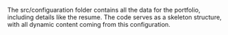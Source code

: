 The src/configuaration folder contains all the data for the portfolio, including details like the resume. The code serves as a skeleton structure, with all dynamic content coming from this configuration.